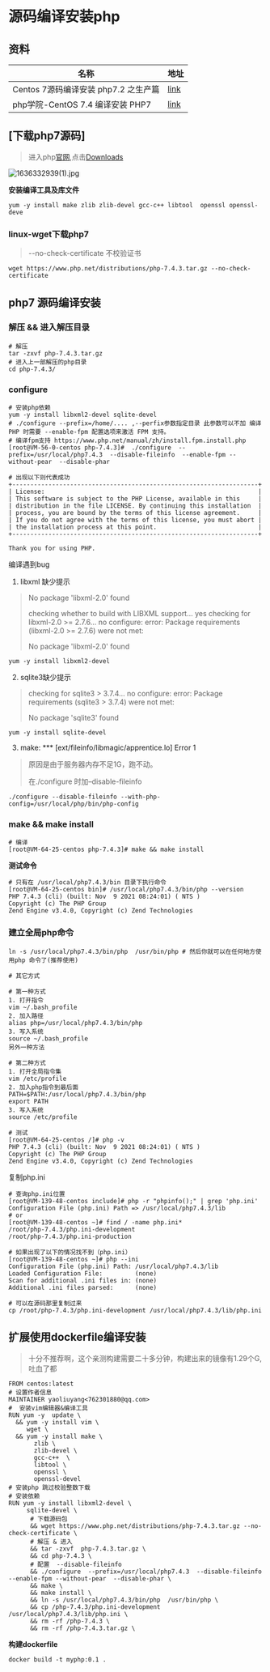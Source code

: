 #  源码编译安装php

## 资料

| 名称                                 | 地址                                                         |
| ------------------------------------ | ------------------------------------------------------------ |
| Centos 7源码编译安装 php7.2 之生产篇 | [link](https://www.linuxprobe.com/centos7-install-php72.html) |
| php学院-CentOS 7.4 编译安装 PHP7     | [link](https://www.php.cn/topic/php7/449121.html)            |

##  [下载php7源码]

> 进入php[官网](https://www.php.net/),点击[Downloads](https://www.php.net/downloads)

![1636332939(1).jpg](https://i.loli.net/2021/11/08/1rABOpzM3haU8WQ.png)

**安装编译工具及库文件**

```shell
yum -y install make zlib zlib-devel gcc-c++ libtool  openssl openssl-deve
```

###  linux-wget下载php7

> --no-check-certificate 不校验证书

```shell
wget https://www.php.net/distributions/php-7.4.3.tar.gz --no-check-certificate
```

##  php7 源码编译安装

### 解压 && 进入解压目录

```shell
# 解压
tar -zxvf php-7.4.3.tar.gz
# 进入上一部解压的php目录
cd php-7.4.3/
```

###   configure

```shell
# 安装php依赖
yum -y install libxml2-devel sqlite-devel
# ./configure --prefix=/home/.... ,--perfix参数指定目录 此参数可以不加 编译 PHP 时需要 --enable-fpm 配置选项来激活 FPM 支持。
# 编译fpm支持 https://www.php.net/manual/zh/install.fpm.install.php
[root@VM-56-0-centos php-7.4.3]#  ./configure  --prefix=/usr/local/php7.4.3  --disable-fileinfo  --enable-fpm --without-pear  --disable-phar 

# 出现以下则代表成功
+--------------------------------------------------------------------+
| License:                                                           |
| This software is subject to the PHP License, available in this     |
| distribution in the file LICENSE. By continuing this installation  |
| process, you are bound by the terms of this license agreement.     |
| If you do not agree with the terms of this license, you must abort |
| the installation process at this point.                            |
+--------------------------------------------------------------------+

Thank you for using PHP.
```

编译遇到bug

1. libxml 缺少提示

> No package 'libxml-2.0' found
>
> checking whether to build with LIBXML support... yes
> checking for libxml-2.0 >= 2.7.6... no
> configure: error: Package requirements (libxml-2.0 >= 2.7.6) were not met:
>
> No package 'libxml-2.0' found

```shell
yum -y install libxml2-devel
```

2. sqlite3缺少提示

> checking for sqlite3 > 3.7.4... no
> configure: error: Package requirements (sqlite3 > 3.7.4) were not met:
>
> No package 'sqlite3' found

```shell
yum -y install sqlite-devel
```

3. make: *** [ext/fileinfo/libmagic/apprentice.lo] Error 1

> 原因是由于服务器内存不足1G，跑不动。
>
> 在./configure 时加–disable-fileinfo

```shell
./configure --disable-fileinfo --with-php-config=/usr/local/php/bin/php-config
```

###  make && make install

```shell
# 编译
[root@VM-64-25-centos php-7.4.3]# make && make install 
```

**测试命令**

```shell
# 只有在 /usr/local/php7.4.3/bin 目录下执行命令
[root@VM-64-25-centos bin]# /usr/local/php7.4.3/bin/php --version
PHP 7.4.3 (cli) (built: Nov  9 2021 08:24:01) ( NTS )
Copyright (c) The PHP Group
Zend Engine v3.4.0, Copyright (c) Zend Technologies
```

###  建立全局php命令

```shell
ln -s /usr/local/php7.4.3/bin/php  /usr/bin/php # 然后你就可以在任何地方使用php 命令了(推荐使用)

# 其它方式

# 第一种方式
1. 打开指令
vim ~/.bash_profile
2. 加入路径
alias php=/usr/local/php7.4.3/bin/php
3. 写入系统
source ~/.bash_profile
另外一种方法

# 第二种方式
1. 打开全局指令集
vim /etc/profile
2. 加入php指令到最后面
PATH=$PATH:/usr/local/php7.4.3/bin/php
export PATH
3. 写入系统
source /etc/profile

# 测试 
[root@VM-64-25-centos /]# php -v
PHP 7.4.3 (cli) (built: Nov  9 2021 08:24:01) ( NTS )
Copyright (c) The PHP Group
Zend Engine v3.4.0, Copyright (c) Zend Technologies
```

复制php.ini

```shell
# 查询php.ini位置
[root@VM-139-48-centos include]# php -r "phpinfo();" | grep 'php.ini' 
Configuration File (php.ini) Path => /usr/local/php7.4.3/lib
# or 
[root@VM-139-48-centos ~]# find / -name php.ini*
/root/php-7.4.3/php.ini-development
/root/php-7.4.3/php.ini-production

# 如果出现了以下的情况找不到（php.ini）
[root@VM-139-48-centos ~]# php --ini
Configuration File (php.ini) Path: /usr/local/php7.4.3/lib
Loaded Configuration File:         (none)
Scan for additional .ini files in: (none)
Additional .ini files parsed:      (none)

# 可以在源码那里复制过来
cp /root/php-7.4.3/php.ini-development /usr/local/php7.4.3/lib/php.ini
```

## 扩展使用dockerfile编译安装

> 十分不推荐啊，这个亲测构建需要二十多分钟，构建出来的镜像有1.29个G,吐血了都

```shell
FROM centos:latest
# 设置作者信息
MAINTAINER yaoliuyang<762301880@qq.com>
#  安装vim编辑器&编译工具
RUN yum -y  update \
  && yum -y install vim \
     wget \
  && yum -y install make \
       zlib \
       zlib-devel \
       gcc-c++  \
       libtool \
       openssl \
       openssl-devel
# 安装php 跳过校验整数下载
# 安装依赖
RUN yum -y install libxml2-devel \
     sqlite-devel \
      # 下载源码包
      && wget https://www.php.net/distributions/php-7.4.3.tar.gz --no-check-certificate \
      # 解压 & 进入
      && tar -zxvf  php-7.4.3.tar.gz \
      && cd php-7.4.3 \
      # 配置  --disable-fileinfo
      && ./configure  --prefix=/usr/local/php7.4.3  --disable-fileinfo  --enable-fpm --without-pear  --disable-phar \
      && make \
      && make install \
      && ln -s /usr/local/php7.4.3/bin/php  /usr/bin/php \
      && cp /php-7.4.3/php.ini-development /usr/local/php7.4.3/lib/php.ini \
      && rm -rf /php-7.4.3 \
      && rm -rf /php-7.4.3.tar.gz \
```

**构建dockerfile**

```shell
docker build -t myphp:0.1 .
```

